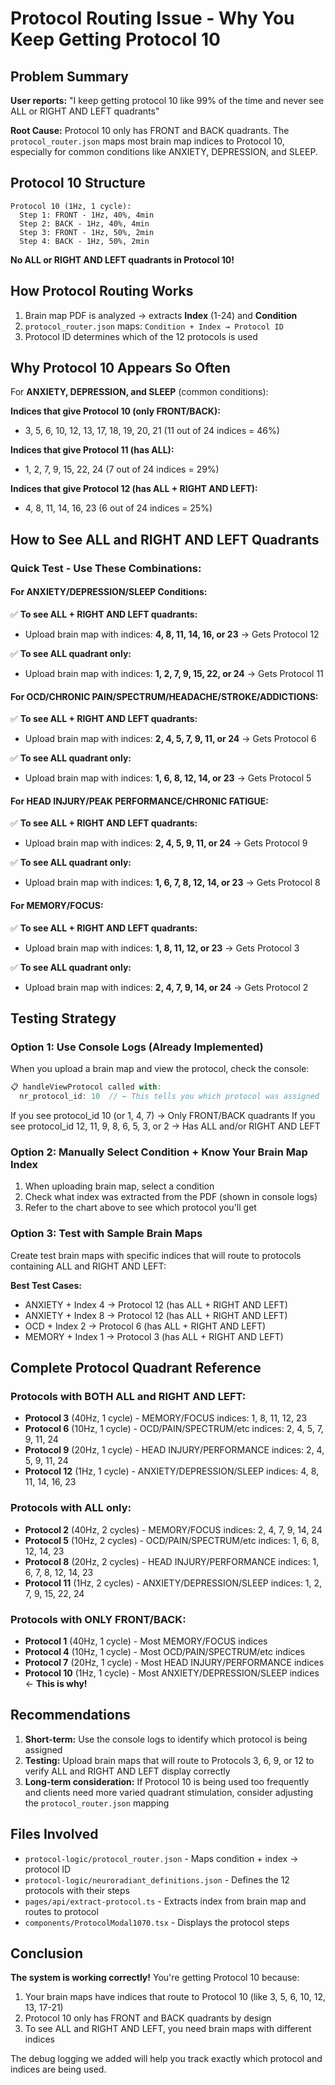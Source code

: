 # Protocol Routing Issue - Why You Keep Getting Protocol 10

## Problem Summary

**User reports:** "I keep getting protocol 10 like 99% of the time and never see ALL or RIGHT AND LEFT quadrants"

**Root Cause:** Protocol 10 only has FRONT and BACK quadrants. The `protocol_router.json` maps most brain map indices to Protocol 10, especially for common conditions like ANXIETY, DEPRESSION, and SLEEP.

## Protocol 10 Structure

```
Protocol 10 (1Hz, 1 cycle):
  Step 1: FRONT - 1Hz, 40%, 4min
  Step 2: BACK - 1Hz, 40%, 4min
  Step 3: FRONT - 1Hz, 50%, 2min
  Step 4: BACK - 1Hz, 50%, 2min
```

**No ALL or RIGHT AND LEFT quadrants in Protocol 10!**

## How Protocol Routing Works

1. Brain map PDF is analyzed → extracts **Index** (1-24) and **Condition**
2. `protocol_router.json` maps: `Condition + Index → Protocol ID`
3. Protocol ID determines which of the 12 protocols is used

## Why Protocol 10 Appears So Often

For **ANXIETY, DEPRESSION, and SLEEP** (common conditions):

**Indices that give Protocol 10 (only FRONT/BACK):**
- 3, 5, 6, 10, 12, 13, 17, 18, 19, 20, 21 (11 out of 24 indices = 46%)

**Indices that give Protocol 11 (has ALL):**
- 1, 2, 7, 9, 15, 22, 24 (7 out of 24 indices = 29%)

**Indices that give Protocol 12 (has ALL + RIGHT AND LEFT):**
- 4, 8, 11, 14, 16, 23 (6 out of 24 indices = 25%)

## How to See ALL and RIGHT AND LEFT Quadrants

### Quick Test - Use These Combinations:

#### For ANXIETY/DEPRESSION/SLEEP Conditions:

✅ **To see ALL + RIGHT AND LEFT quadrants:**
- Upload brain map with indices: **4, 8, 11, 14, 16, or 23** → Gets Protocol 12

✅ **To see ALL quadrant only:**
- Upload brain map with indices: **1, 2, 7, 9, 15, 22, or 24** → Gets Protocol 11

#### For OCD/CHRONIC PAIN/SPECTRUM/HEADACHE/STROKE/ADDICTIONS:

✅ **To see ALL + RIGHT AND LEFT quadrants:**
- Upload brain map with indices: **2, 4, 5, 7, 9, 11, or 24** → Gets Protocol 6

✅ **To see ALL quadrant only:**
- Upload brain map with indices: **1, 6, 8, 12, 14, or 23** → Gets Protocol 5

#### For HEAD INJURY/PEAK PERFORMANCE/CHRONIC FATIGUE:

✅ **To see ALL + RIGHT AND LEFT quadrants:**
- Upload brain map with indices: **2, 4, 5, 9, 11, or 24** → Gets Protocol 9

✅ **To see ALL quadrant only:**
- Upload brain map with indices: **1, 6, 7, 8, 12, 14, or 23** → Gets Protocol 8

#### For MEMORY/FOCUS:

✅ **To see ALL + RIGHT AND LEFT quadrants:**
- Upload brain map with indices: **1, 8, 11, 12, or 23** → Gets Protocol 3

✅ **To see ALL quadrant only:**
- Upload brain map with indices: **2, 4, 7, 9, 14, or 24** → Gets Protocol 2

## Testing Strategy

### Option 1: Use Console Logs (Already Implemented)
When you upload a brain map and view the protocol, check the console:

```javascript
📋 handleViewProtocol called with:
  nr_protocol_id: 10  // ← This tells you which protocol was assigned
```

If you see protocol_id 10 (or 1, 4, 7) → Only FRONT/BACK quadrants
If you see protocol_id 12, 11, 9, 8, 6, 5, 3, or 2 → Has ALL and/or RIGHT AND LEFT

### Option 2: Manually Select Condition + Know Your Brain Map Index

1. When uploading brain map, select a condition
2. Check what index was extracted from the PDF (shown in console logs)
3. Refer to the chart above to see which protocol you'll get

### Option 3: Test with Sample Brain Maps

Create test brain maps with specific indices that will route to protocols containing ALL and RIGHT AND LEFT:

**Best Test Cases:**
- ANXIETY + Index 4 → Protocol 12 (has ALL + RIGHT AND LEFT)
- ANXIETY + Index 8 → Protocol 12 (has ALL + RIGHT AND LEFT)
- OCD + Index 2 → Protocol 6 (has ALL + RIGHT AND LEFT)
- MEMORY + Index 1 → Protocol 3 (has ALL + RIGHT AND LEFT)

## Complete Protocol Quadrant Reference

### Protocols with BOTH ALL and RIGHT AND LEFT:
- **Protocol 3** (40Hz, 1 cycle) - MEMORY/FOCUS indices: 1, 8, 11, 12, 23
- **Protocol 6** (10Hz, 1 cycle) - OCD/PAIN/SPECTRUM/etc indices: 2, 4, 5, 7, 9, 11, 24
- **Protocol 9** (20Hz, 1 cycle) - HEAD INJURY/PERFORMANCE indices: 2, 4, 5, 9, 11, 24
- **Protocol 12** (1Hz, 1 cycle) - ANXIETY/DEPRESSION/SLEEP indices: 4, 8, 11, 14, 16, 23

### Protocols with ALL only:
- **Protocol 2** (40Hz, 2 cycles) - MEMORY/FOCUS indices: 2, 4, 7, 9, 14, 24
- **Protocol 5** (10Hz, 2 cycles) - OCD/PAIN/SPECTRUM/etc indices: 1, 6, 8, 12, 14, 23
- **Protocol 8** (20Hz, 2 cycles) - HEAD INJURY/PERFORMANCE indices: 1, 6, 7, 8, 12, 14, 23
- **Protocol 11** (1Hz, 2 cycles) - ANXIETY/DEPRESSION/SLEEP indices: 1, 2, 7, 9, 15, 22, 24

### Protocols with ONLY FRONT/BACK:
- **Protocol 1** (40Hz, 1 cycle) - Most MEMORY/FOCUS indices
- **Protocol 4** (10Hz, 1 cycle) - Most OCD/PAIN/SPECTRUM/etc indices
- **Protocol 7** (20Hz, 1 cycle) - Most HEAD INJURY/PERFORMANCE indices
- **Protocol 10** (1Hz, 1 cycle) - Most ANXIETY/DEPRESSION/SLEEP indices ← **This is why!**

## Recommendations

1. **Short-term:** Use the console logs to identify which protocol is being assigned
2. **Testing:** Upload brain maps that will route to Protocols 3, 6, 9, or 12 to verify ALL and RIGHT AND LEFT display correctly
3. **Long-term consideration:** If Protocol 10 is being used too frequently and clients need more varied quadrant stimulation, consider adjusting the `protocol_router.json` mapping

## Files Involved

- `protocol-logic/protocol_router.json` - Maps condition + index → protocol ID
- `protocol-logic/neuroradiant_definitions.json` - Defines the 12 protocols with their steps
- `pages/api/extract-protocol.ts` - Extracts index from brain map and routes to protocol
- `components/ProtocolModal1070.tsx` - Displays the protocol steps

## Conclusion

**The system is working correctly!** You're getting Protocol 10 because:
1. Your brain maps have indices that route to Protocol 10 (like 3, 5, 6, 10, 12, 13, 17-21)
2. Protocol 10 only has FRONT and BACK quadrants by design
3. To see ALL and RIGHT AND LEFT, you need brain maps with different indices

The debug logging we added will help you track exactly which protocol and indices are being used.

